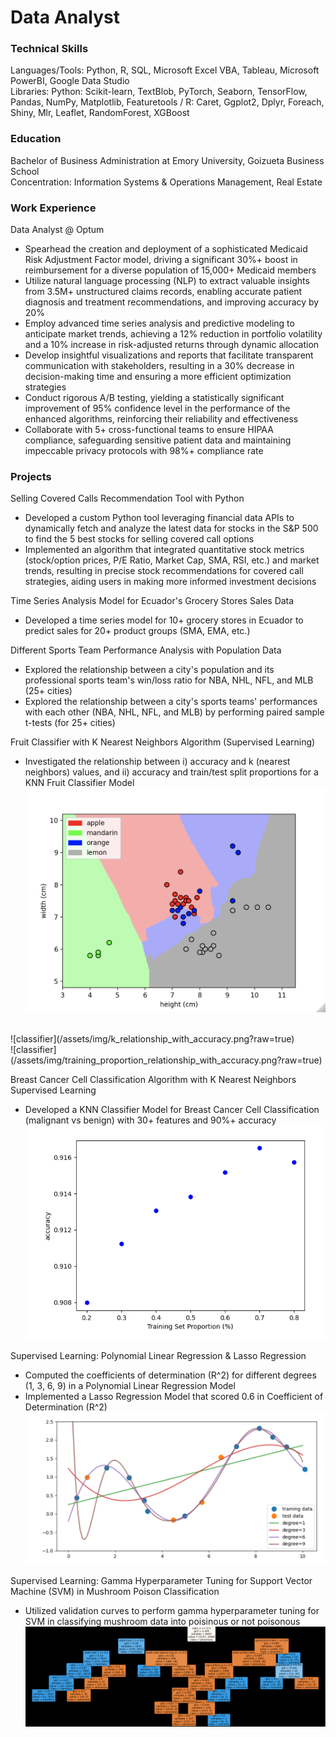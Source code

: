# Data Analyst

### Technical Skills
Languages/Tools: Python, R, SQL, Microsoft Excel VBA, Tableau, Microsoft PowerBI, Google Data Studio  
Libraries: Python: Scikit-learn, TextBlob, PyTorch, Seaborn, TensorFlow, Pandas, NumPy, Matplotlib, Featuretools / R: Caret, Ggplot2, Dplyr, Foreach, Shiny, Mlr, Leaflet, RandomForest, XGBoost

### Education
Bachelor of Business Administration at Emory University, Goizueta Business School  
Concentration: Information Systems & Operations Management, Real Estate 

### Work Experience 
Data Analyst @ Optum
- Spearhead the creation and deployment of a sophisticated Medicaid Risk Adjustment Factor model, driving a significant 30%+ boost in reimbursement for a diverse population of 15,000+ Medicaid members
- Utilize natural language processing (NLP) to extract valuable insights from 3.5M+ unstructured claims records, enabling accurate patient diagnosis and treatment recommendations, and improving accuracy by 20%
- Employ advanced time series analysis and predictive modeling to anticipate market trends, achieving a 12% reduction in portfolio volatility and a 10% increase in risk-adjusted returns through dynamic allocation
- Develop insightful visualizations and reports that facilitate transparent communication with stakeholders, resulting in a 30% decrease in decision-making time and ensuring a more efficient optimization strategies
- Conduct rigorous A/B testing, yielding a statistically significant improvement of 95% confidence level in the performance of the enhanced algorithms, reinforcing their reliability and effectiveness
- Collaborate with 5+ cross-functional teams to ensure HIPAA compliance, safeguarding sensitive patient data and maintaining impeccable privacy protocols with 98%+ compliance rate

### Projects 
Selling Covered Calls Recommendation Tool with Python
- Developed a custom Python tool leveraging financial data APIs to dynamically fetch and analyze the latest data for stocks in the S&P 500 to find the 5 best stocks for selling covered call options
- Implemented an algorithm that integrated quantitative stock metrics (stock/option prices, P/E Ratio, Market Cap, SMA, RSI, etc.) and market trends, resulting in precise stock recommendations for covered call strategies, aiding users in making more informed investment decisions

Time Series Analysis Model for Ecuador's Grocery Stores Sales Data
- Developed a time series model for 10+ grocery stores in Ecuador to predict sales for 20+ product groups (SMA, EMA, etc.)

Different Sports Team Performance Analysis with Population Data
- Explored the relationship between a city's population and its professional sports team's win/loss ratio for NBA, NHL, NFL, and MLB (25+ cities)
- Explored the relationship between a city's sports teams' performances with each other (NBA, NHL, NFL, and MLB) by performing paired sample t-tests (for 25+ cities)

Fruit Classifier with K Nearest Neighbors Algorithm (Supervised Learning)
- Investigated the relationship between i) accuracy and k (nearest neighbors) values, and ii) accuracy and train/test split proportions for a KNN Fruit Classifier Model
![classifier](/assets/img/classifier_plot.png?raw=true)
<br>
![classifier](/assets/img/k_relationship_with_accuracy.png?raw=true)
<br>
![classifier](/assets/img/training_proportion_relationship_with_accuracy.png?raw=true)

Breast Cancer Cell Classification Algorithm with K Nearest Neighbors Supervised Learning
- Developed a KNN Classifier Model for Breast Cancer Cell Classification (malignant vs benign) with 30+ features and 90%+ accuracy
![classifier](/assets/img/breast_cancer_training_proportion_study.png?raw=true)

Supervised Learning: Polynomial Linear Regression & Lasso Regression
- Computed the coefficients of determination (R^2) for different degrees (1, 3, 6, 9) in a Polynomial Linear Regression Model
- Implemented a Lasso Regression Model that scored 0.6 in Coefficient of Determination (R^2)
![classifier](/assets/img/polynomial_linear_regression.png?raw=true)

Supervised Learning: Gamma Hyperparameter Tuning for Support Vector Machine (SVM) in Mushroom Poison Classification 
- Utilized validation curves to perform gamma hyperparameter tuning for SVM in classifying mushroom data into poisinous or not poisonous
![classifier](/assets/img/mushroom_poison_decision_tree.png?raw=true)

